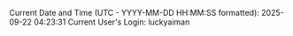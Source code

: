 Current Date and Time (UTC - YYYY-MM-DD HH:MM:SS formatted): 2025-09-22 04:23:31
Current User's Login: luckyaiman
